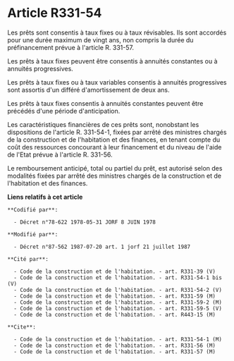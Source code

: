 # Article R331-54

Les prêts sont consentis à taux fixes ou à taux révisables. Ils sont accordés pour une durée maximum de vingt ans, non
compris la durée du préfinancement prévue à l'article R. 331-57.

Les prêts à taux fixes peuvent être consentis à annuités constantes ou à annuités progressives.

Les prêts à taux fixes ou à taux variables consentis à annuités progressives sont assortis d'un différé d'amortissement de
deux ans.

Les prêts à taux fixes consentis à annuités constantes peuvent être précédés d'une période d'anticipation.

Les caractéristiques financières de ces prêts sont, nonobstant les dispositions de l'article R. 331-54-1, fixées par arrêté
des ministres chargés de la construction et de l'habitation et des finances, en tenant compte du coût des ressources
concourant à leur financement et du niveau de l'aide de l'Etat prévue à l'article R. 331-56.

Le remboursement anticipé, total ou partiel du prêt, est autorisé selon des modalités fixées par arrêté des ministres chargés
de la construction et de l'habitation et des finances.

**Liens relatifs à cet article**

	**Codifié par**:

	  - Décret n°78-622 1978-05-31 JORF 8 JUIN 1978

	**Modifié par**:

	  - Décret n°87-562 1987-07-20 art. 1 jorf 21 juillet 1987

	**Cité par**:

	  - Code de la construction et de l'habitation. - art. R331-39 (V)
	  - Code de la construction et de l'habitation. - art. R331-54-1 bis (V)
	  - Code de la construction et de l'habitation. - art. R331-54-2 (V)
	  - Code de la construction et de l'habitation. - art. R331-59 (M)
	  - Code de la construction et de l'habitation. - art. R331-59-2 (M)
	  - Code de la construction et de l'habitation. - art. R331-59-5 (V)
	  - Code de la construction et de l'habitation. - art. R443-15 (M)

	**Cite**:

	  - Code de la construction et de l'habitation. - art. R331-54-1 (M)
	  - Code de la construction et de l'habitation. - art. R331-56 (M)
	  - Code de la construction et de l'habitation. - art. R331-57 (M)
